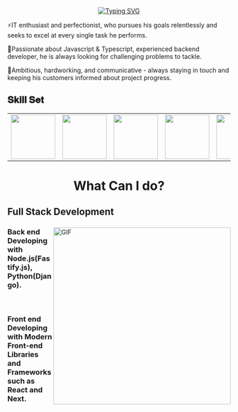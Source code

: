 <p align="center">
  <a href="https://git.io/typing-svg"><img src="https://readme-typing-svg.herokuapp.com?font=Cambria&size=24&&pause=1000&color=0831E4&width=435&lines=Middle+Full-Stack+Developer;Good+Team-Player;Passionate%20Developer;Specialized%20in%20JavaScript%20and%20TypeScript;React,%20Vue,%20Svelte%20for%20the%20Front-End;Node.js,%20Python%20for%20the%20Back-End;Always%20learning%20new%20things&center=true&width=500&height=50" alt="Typing SVG" /></a>
</p>
<div>
 <p>⚡IT enthusiast and perfectionist, who pursues his goals relentlessly and seeks to excel at every single task he performs.</p>
 <p>📌Passionate about Javascript & Typescript, experienced backend developer, he is always looking for challenging problems to tackle.</p>
 <p>📝Ambitious, hardworking, and communicative - always staying in touch and keeping his customers informed about project progress.</p>
<div>
<h2 font-weight="bold">𝐒𝐤𝐢𝐥𝐥 𝐒𝐞𝐭</h2>
  <table>
  <tr>
    <td>
      <img src="https://cdn.jsdelivr.net/gh/devicons/devicon/icons/javascript/javascript-original.svg" width="100"/>
    </td>
    <td>
      <img src="https://cdn.jsdelivr.net/gh/devicons/devicon/icons/typescript/typescript-original.svg" width="100"/>
    </td>
    <td>
        <img src="https://cdn.jsdelivr.net/gh/devicons/devicon/icons/react/react-original.svg" width="100" />
    </td>
    <td>
      <img src="https://cdn.jsdelivr.net/gh/devicons/devicon/icons/redux/redux-original.svg" width="100"/>
    </td>
    <td>
      <img src="https://cdn.jsdelivr.net/gh/devicons/devicon/icons/nextjs/nextjs-original.svg" width="100"/>
    </td>
    <td>
      <img src="https://cdn.jsdelivr.net/gh/devicons/devicon/icons/nodejs/nodejs-original.svg" width="100"/>
    </td>
    <td>
       <img src="https://cdn.jsdelivr.net/gh/devicons/devicon/icons/bootstrap/bootstrap-original.svg" width="100"/>
    </td>
    <td>
        <img src="https://cdn.jsdelivr.net/gh/devicons/devicon/icons/materialui/materialui-original.svg" width="100"/>
    </td>
    <td>
      <img src="https://cdn.jsdelivr.net/gh/devicons/devicon/icons/postgresql/postgresql-original.svg" width="100"/>
    </td>
     <td>
      <img src="https://cdn.jsdelivr.net/gh/devicons/devicon/icons/jest/jest-plain.svg" width="100"/>
    </td>
      <td>
       <img src="https://cdn.jsdelivr.net/gh/devicons/devicon/icons/jenkins/jenkins-line.svg" width="100"/>
    </td>
     <td>
        <img src="https://cdn.jsdelivr.net/gh/devicons/devicon/icons/heroku/heroku-original.svg" width="100"/>
    </td>
    <td>
        <img src="https://cdn.jsdelivr.net/gh/devicons/devicon/icons/github/github-original.svg" width="100"/>
    </td>
  </tr>
</table>
  
  <div align="center"><h1 font-weight="bold">What Can I do?</h1></div>
  
  ## Full Stack Development
<div>
<img align="right" alt="GIF" src="https://github.com/abhisheknaiidu/abhisheknaiidu/blob/master/code.gif?raw=true" width="400" />

### Back end Developing with Node.js(Fastify.js), Python(Django).
<br />

### Front end Developing with Modern Front-end Libraries and Frameworks such as React and Next.
<br />

</div>
